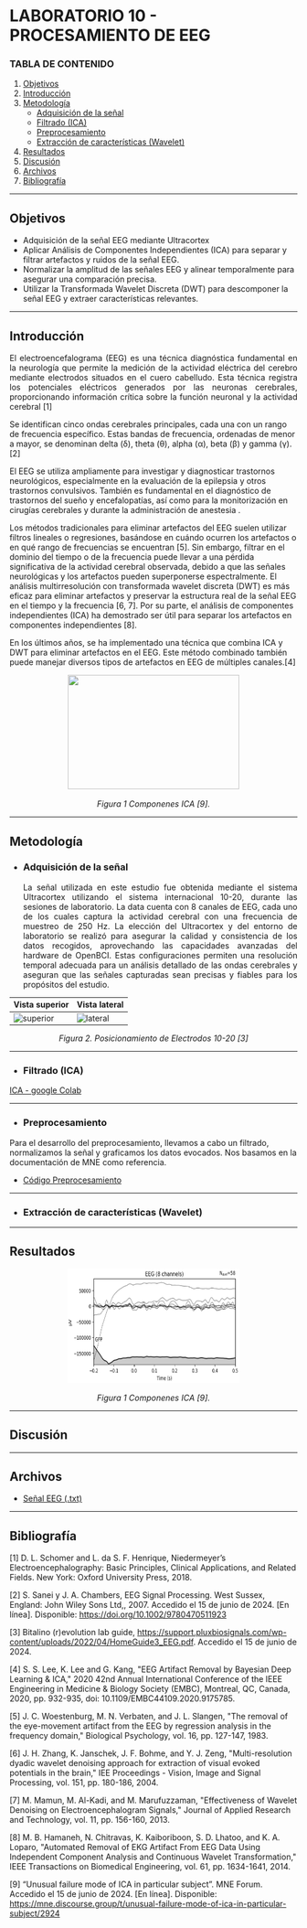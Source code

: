 # LABORATORIO 10 - PROCESAMIENTO DE EEG

### TABLA DE CONTENIDO

1. [Objetivos](#id1)
2. [Introducción](#id2)
3. [Metodología](#id3)
   - [Adquisición de la señal](#id4)
   - [Filtrado (ICA)](#id5)
   - [Preprocesamiento](#id6)
   - [Extracción de características (Wavelet)](#id7)
4. [Resultados](#id8)
5. [Discusión](#id9)
6. [Archivos](#id10)
7. [Bibliografía](#id11)
---

## **Objetivos** <a name="id1"></a>
- Adquisición de la señal EEG mediante Ultracortex
- Aplicar Análisis de Componentes Independientes (ICA) para separar y filtrar artefactos y ruidos de la señal EEG.
- Normalizar la amplitud de las señales EEG y alinear temporalmente para asegurar una comparación precisa.
- Utilizar la Transformada Wavelet Discreta (DWT) para descomponer la señal EEG y extraer características relevantes.

---
## **Introducción** <a name="id2"></a>
<p align="justify">El electroencefalograma (EEG) es una técnica diagnóstica fundamental en la neurología que permite la medición de la actividad eléctrica del cerebro mediante electrodos situados en el cuero cabelludo. Esta técnica registra los potenciales eléctricos generados por las neuronas cerebrales, proporcionando información crítica sobre la función neuronal y la actividad cerebral [1] </p>

<p align=justify"> Se identifican cinco ondas cerebrales principales, cada una con un rango de frecuencia específico. Estas bandas de frecuencia, ordenadas de menor a mayor, se denominan delta (δ), theta (θ), alpha (α), beta (β) y gamma (γ).[2]

<p align=justify"> El EEG se utiliza ampliamente para investigar y diagnosticar trastornos neurológicos, especialmente en la evaluación de la epilepsia y otros trastornos convulsivos. También es fundamental en el diagnóstico de trastornos del sueño y encefalopatías, así como para la monitorización en cirugías cerebrales y durante la administración de anestesia .</p>

<p align=justify"> Los métodos tradicionales para eliminar artefactos del EEG suelen utilizar filtros lineales o regresiones, basándose en cuándo ocurren los artefactos o en qué rango de frecuencias se encuentran [5]. Sin embargo, filtrar en el dominio del tiempo o de la frecuencia puede llevar a una pérdida significativa de la actividad cerebral observada, debido a que las señales neurológicas y los artefactos pueden superponerse espectralmente. El análisis multirresolución con transformada wavelet discreta (DWT) es más eficaz para eliminar artefactos y preservar la estructura real de la señal EEG en el tiempo y la frecuencia [6, 7]. Por su parte, el análisis de componentes independientes (ICA) ha demostrado ser útil para separar los artefactos en componentes independientes [8].

<p align=justify"> En los últimos años, se ha implementado una técnica que combina ICA y DWT para eliminar artefactos en el EEG. Este método combinado también puede manejar diversos tipos de artefactos en EEG de múltiples canales.[4]

<p align="center">
  <img src="https://canada1.discourse-cdn.com/free1/uploads/mne/original/1X/68ff535c1fa69202b9b367218a1f8f685064032c.jpeg"  width="300" height="200"> </p>
<em><p align="center">Figura 1 Componenes ICA [9]. </p></em> 

---
## **Metodología** <a name="id3"></a>

- ### **Adquisición de la señal** <a name="id4"></a>

   <p align="justify"> La señal utilizada en este estudio fue obtenida mediante el sistema Ultracortex utilizando el sistema internacional 10-20, durante las sesiones de laboratorio. La data cuenta con 8 canales de EEG, cada uno de los cuales captura la actividad cerebral con una frecuencia de muestreo de 250 Hz. La elección del Ultracortex y del entorno de laboratorio se realizó para asegurar la calidad y consistencia de los datos recogidos, aprovechando las capacidades avanzadas del hardware de OpenBCI. Estas configuraciones permiten una resolución temporal adecuada para un análisis detallado de las ondas cerebrales y aseguran que las señales capturadas sean precisas y fiables para los propósitos del estudio.
   
<div align="center">

| Vista superior | Vista lateral |
|----------|----------|
| <img src="https://github.com/NadAbiO/IntroSeniales/assets/89549012/7363b9c8-fec1-4913-91fe-4202bf97d567" alt="superior" width="200"/> | <img src="https://github.com/NadAbiO/IntroSeniales/assets/89549012/c422a465-c922-477f-9f70-efd335f4fbf5" alt="lateral" width="200"/> |

<em><p align="center">Figura 2. Posicionamiento de Electrodos 10-20 [3]</p></em>

<div align="left">

---
- ### **Filtrado (ICA)** <a name="id5"></a>

[ICA - google Colab](https://colab.research.google.com/drive/1OVnGGGl1892MNKIAGkUj3gbo-6ZN5EDJ?usp=sharing)


---
- ### **Preprocesamiento** <a name="id6"></a>
Para el desarrollo del preprocesamiento, llevamos a cabo un filtrado, normalizamos la señal y graficamos los datos evocados. Nos basamos en la documentación de MNE como referencia.
- [Código Preprocesamiento](https://github.com/NadAbiO/IntroSeniales/blob/main/ISB/Laboratorios/Lab10_ProcesamientoEEG/Codigo_Preprocesamiento.ipynb)
---
- ### **Extracción de características (Wavelet)** <a name="id7"></a>


---


## **Resultados** <a name="id8"></a>

<p align="center">
  <img src="https://github.com/NadAbiO/IntroSeniales/blob/main/Anexos/Laboratorios/evoked.png"  width="300" height="200"> </p>
<em><p align="center">Figura 1 Componenes ICA [9]. </p></em> 

---

## **Discusión** <a name="id9"></a>


---

## **Archivos** <a name="id10"></a>

- [Señal EEG (.txt)](https://github.com/NadAbiO/IntroSeniales/blob/eabb364176c7424485a2238dc83e6cd4f13f24d7/ISB/Laboratorios/Lab10_ProcesamientoEEG/OpenBCI_GUI-v5-meditation.txt)

---


## **Bibliografía** <a name="id11"></a>

[1] D. L. Schomer and L. da S. F. Henrique, Niedermeyer’s Electroencephalography: Basic Principles, Clinical Applications, and Related Fields. New York: Oxford University Press, 2018.

[2] S. Sanei y J. A. Chambers, EEG Signal Processing. West Sussex, England: John Wiley Sons Ltd,, 2007. Accedido el 15 de junio de 2024. [En línea]. Disponible: https://doi.org/10.1002/9780470511923

[3] Bitalino (r)evolution lab guide, https://support.pluxbiosignals.com/wp-content/uploads/2022/04/HomeGuide3_EEG.pdf. Accedido el 15 de junio de 2024. 

[4] S. S. Lee, K. Lee and G. Kang, "EEG Artifact Removal by Bayesian Deep Learning & ICA," 2020 42nd Annual International Conference of the IEEE Engineering in Medicine & Biology Society (EMBC), Montreal, QC, Canada, 2020, pp. 932-935, doi: 10.1109/EMBC44109.2020.9175785.

[5] J. C. Woestenburg, M. N. Verbaten, and J. L. Slangen, "The removal of the eye-movement artifact from the EEG by regression analysis in the frequency domain," Biological Psychology, vol. 16, pp. 127-147, 1983.

[6] J. H. Zhang, K. Janschek, J. F. Bohme, and Y. J. Zeng, "Multi-resolution dyadic wavelet denoising approach for extraction of visual evoked potentials in the brain," IEE Proceedings - Vision, Image and Signal Processing, vol. 151, pp. 180-186, 2004.

[7] M. Mamun, M. Al-Kadi, and M. Marufuzzaman, "Effectiveness of Wavelet Denoising on Electroencephalogram Signals," Journal of Applied Research and Technology, vol. 11, pp. 156-160, 2013.

[8] M. B. Hamaneh, N. Chitravas, K. Kaiboriboon, S. D. Lhatoo, and K. A. Loparo, "Automated Removal of EKG Artifact From EEG Data Using Independent Component Analysis and Continuous Wavelet Transformation," IEEE Transactions on Biomedical Engineering, vol. 61, pp. 1634-1641, 2014.

[9] “Unusual failure mode of ICA in particular subject”. MNE Forum. Accedido el 15 de junio de 2024. [En línea]. Disponible: https://mne.discourse.group/t/unusual-failure-mode-of-ica-in-particular-subject/2924

